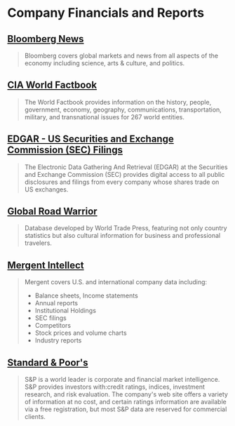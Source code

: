 # Company Financials and Reports

## [Bloomberg News](http:/www.bloomberg.com/)

> Bloomberg covers global markets and news from all aspects of the economy including science, arts & culture, and politics.

## [CIA World Factbook](https://www.cia.gov/library/publications/the-world-factbook/)

> The World Factbook provides information on the history, people, government, economy, geography, communications, transportation, military, and transnational issues for 267 world entities.

## [EDGAR - US Securities and Exchange Commission \(SEC\) Filings](https://www.sec.gov/edgar/searchedgar/companysearch.html)

> The Electronic Data Gathering And Retrieval \(EDGAR\) at the Securities and Exchange Commission \(SEC\) provides digital access to all public disclosures and filings from every company whose shares trade on US exchanges.

## [Global Road Warrior](https://legacy.gitbook.com/book/broome-library/business-guide/edit#)

> Database developed by World Trade Press, featuring not only country statistics but also cultural information for business and professional travelers.

## [Mergent Intellect](http://summit.csuci.edu/login?url=http://www.mergentintellect.com/)

> Mergent covers U.S. and international company data including:
>
> * Balance sheets, Income statements
> * Annual reports
> * Institutional Holdings
> * SEC filings
> * Competitors
> * Stock prices and volume charts
> * Industry reports

## [Standard & Poor's](http:/www.standardandpoors.com/en_US/web/guest/home)

> S&P is a world leader is corporate and financial market intelligence. S&P provides investors with:credit ratings, indices, investment research, and risk evaluation. The company's web site offers a variety of information at no cost, and certain ratings information are available via a free registration, but most S&P data are reserved for commercial clients.



